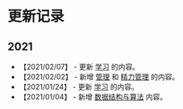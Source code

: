 # 更新记录

## 2021

- 【2021/02/07】 - 更新 [学习](https://github.com/anchem/Knowledge/blob/main/learning/main.md) 的内容。
- 【2021/02/02】 - 新增 [管理](https://github.com/anchem/Knowledge/blob/main/management/main.md) 和 [精力管理](https://github.com/anchem/Knowledge/blob/main/management/energymanagement.md) 的内容。
- 【2021/01/24】 - 更新 [学习](https://github.com/anchem/Knowledge/blob/main/learning/main.md) 的内容。
- 【2021/01/04】 - 新增 [数据结构与算法](https://github.com/anchem/Knowledge/blob/main/software/basic/algorithm.md) 内容。
